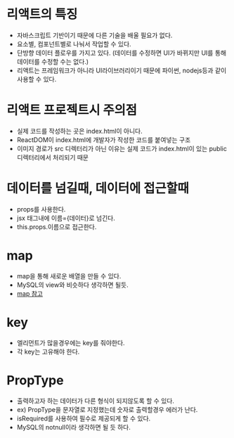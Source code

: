 # 리액트의 특징

- 자바스크립트 기반이기 때문에 다른 기술을 배울 필요가 없다.
- 요소별, 컴포넌트별로 나눠서 작업할 수 있다.
- 단방향 데이터 플로우를 가지고 있다. (데이터를 수정하면 UI가 바뀌지만 UI를 통해 데이터를 수정할 수는 없다.)
- 리액트는 프레임워크가 아니라 UI라이브러리이기 때문에 파이썬, nodejs등과 같이 사용할 수 있다.

# 리액트 프로젝트시 주의점

- 실제 코드를 작성하는 곳은 index.html이 아니다.
- ReactDOM이 index.html에 개발자가 작성한 코드를 붙여넣는 구조
- 이미지 경로가 src 디렉터리가 아닌 이유는 실제 코드가 index.html이 있는 public디렉터리에서 처리되기 때문

# 데이터를 넘길때, 데이터에 접근할때

- props를 사용한다.
- jsx 태그내에 이름={데이터}로 넘긴다.
- this.props.이름으로 접근한다.

# map

- map을 통해 새로운 배열을 만들 수 있다.
- MySQL의 view와 비슷하다 생각하면 될듯.
- [map 참고](https://developer.mozilla.org/ko/docs/Web/JavaScript/Reference/Global_Objects/Array/map)

# key

- 엘리먼트가 많을경우에는 key를 줘야한다.
- 각 key는 고유해야 한다.

# PropType

- 출력하고자 하는 데이터가 다른 형식이 되지않도록 할 수 있다.
- ex) PropType을 문자열로 지정했는데 숫자로 출력할경우 에러가 난다.
- isRequired를 사용하여 필수로 제공되게 할 수 있다.
- MySQL의 notnull이라 생각하면 될 듯 하다.